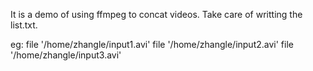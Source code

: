 It is a demo of using ffmpeg to concat videos.
Take care of writting the list.txt.

eg:
file '/home/zhangle/input1.avi'
file '/home/zhangle/input2.avi'
file '/home/zhangle/input3.avi'
